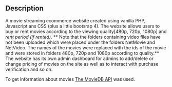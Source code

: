 ## Description
A movie streaming ecommerce website created using vanilla PHP, Javascript ans CSS (plus a little bootsrap 4). The website allows users to buy or rent movies according to the viewing quality[480p, 720p, 1080p] and _rent period (if rented)_. ** Note that the folders containing video files have not been uploaded which were placed under the folders NetMovie and NetVideo. The names of the movies were replaced with the ids of the movie and were stored in folders 480p, 720p and 1080p according to quality.** 
The website has its own admin dashboard for admins to add/delete or change pricing of movies on the site as well as to interact with purchase verification and so on. 

To get information about movies [The MovieDB API](https://www.themoviedb.org/documentation/api) was used.
